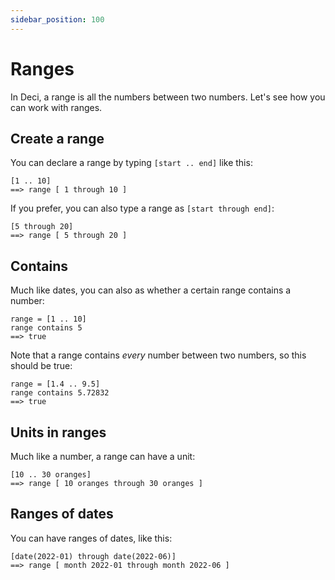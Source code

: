 ```yaml
---
sidebar_position: 100
---
```


# Ranges

In Deci, a range is all the numbers between two numbers. Let's see how you can work with ranges.

## Create a range

You can declare a range by typing `[start .. end]` like this:

```deci live
[1 .. 10]
==> range [ 1 through 10 ]
```

If you prefer, you can also type a range as `[start through end]`:

```deci live
[5 through 20]
==> range [ 5 through 20 ]
```

## Contains

Much like dates, you can also as whether a certain range contains a number:

```deci live
range = [1 .. 10]
range contains 5
==> true
```

Note that a range contains _every_ number between two numbers, so this should be true:

```deci live
range = [1.4 .. 9.5]
range contains 5.72832
==> true
```

## Units in ranges

Much like a number, a range can have a unit:

```deci live
[10 .. 30 oranges]
==> range [ 10 oranges through 30 oranges ]
```

## Ranges of dates

You can have ranges of dates, like this:

```deci live
[date(2022-01) through date(2022-06)]
==> range [ month 2022-01 through month 2022-06 ]
```
